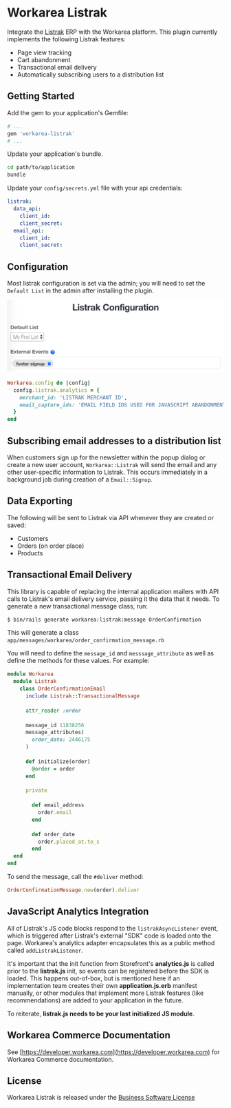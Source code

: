 Workarea Listrak
================================================================================

Integrate the [Listrak][] ERP with the Workarea platform. This plugin
currently implements the following Listrak features:

- Page view tracking
- Cart abandonment
- Transactional email delivery
- Automatically subscribing users to a distribution list

Getting Started
--------------------------------------------------------------------------------

Add the gem to your application's Gemfile:

```ruby
# ...
gem 'workarea-listrak'
# ...
```

Update your application's bundle.

```bash
cd path/to/application
bundle
```

Update your `config/secrets.yml` file with your api credentials:

```yaml
listrak:
  data_api:
    client_id:
    client_secret:
  email_api:
    client_id:
    client_secret:
```

Configuration
--------------------------------------------------------------------------------

Most listrak configuration is set via the admin; you will need to set the
`Default List` in the admin after installing the plugin.

![lisrak admin](./readme/listrak-admin.png)

```ruby
Workarea.config do |config|
  config.listrak.analytics = {
    merchant_id: 'LISTRAK MERCHANT ID',
    email_capture_ids: 'EMAIL FIELD IDS USED FOR JAVASCRIPT ABANDONMENT'
  }
end
```

Subscribing email addresses to a distribution list
--------------------------------------------------------------------------------

When customers sign up for the newsletter within the popup dialog or
create a new user account, `Workarea::Listrak` will send the email and
any other user-specific information to Listrak. This occurs immediately
in a background job during creation of a `Email::Signup`.

Data Exporting
--------------------------------------------------------------------------------

The following will be sent to Listrak via API whenever they are created or saved:

* Customers
* Orders (on order place)
* Products

Transactional Email Delivery
--------------------------------------------------------------------------------

This library is capable of replacing the internal application mailers
with API calls to Listrak's email delivery service, passing it the data
that it needs. To generate a new transactional message class, run:

```bash
$ bin/rails generate workarea:listrak:message OrderConfirmation
```

This will generate a class `app/messages/workarea/order_confirmation_message.rb`

You will need to define the `message_id` and `messsage_attribute` as well as define the methods
for these values. For example:

```ruby
module Workarea
  module Listrak
    class OrderConfirmationEmail
      include Listrak::TransactionalMessage

      attr_reader :order

      message_id 11838256
      message_attributes(
        order_date: 2446175
      )

      def initialize(order)
        @order = order
      end

      private

        def email_address
          order.email
        end

        def order_date
          order.placed_at.to_s
        end
  end
end
```

To send the message, call the `#deliver` method:

```ruby
OrderConfirmationMessage.new(order).deliver
```

JavaScript Analytics Integration
--------------------------------------------------------------------------------

All of Listrak's JS code blocks respond to the `listrakAsyncListener`
event, which is triggered after Listrak's external "SDK" code is loaded
onto the page. Workarea's analytics adapter encapsulates this as a public
method called `addListrakListener`.

It's important that the init function from Storefront's **analytics.js**
is called prior to the **listrak.js** init, so events can be registered
before the SDK is loaded. This happens out-of-box, but is mentioned here
if an implementation team creates their own **application.js.erb**
manifest manually, or other modules that implement more Listrak features
(like recommendations) are added to your application in the future.

To reiterate, **listrak.js needs to be your last initialized JS
module**.

[Listrak]: http://listrak.com

Workarea Commerce Documentation
--------------------------------------------------------------------------------

See [https://developer.workarea.com](https://developer.workarea.com) for Workarea Commerce documentation.

License
--------------------------------------------------------------------------------

Workarea Listrak is released under the [Business Software License](LICENSE)
